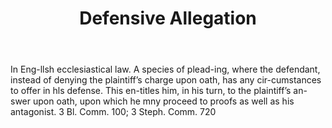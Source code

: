---
title: Defensive Allegation
letter: D
permalink: "/definitions/bld-defensive-allegation.html"
body: In Eng-llsh ecclesiastical law. A species of plead-ing, where the defendant,
  instead of denying the plaintiff’s charge upon oath, has any cir-cumstances to offer
  in hls defense. This en-titles him, in his turn, to the plaintiff’s an-swer upon
  oath, upon which he mny proceed to proofs as well as his antagonist. 3 Bl. Comm.
  100; 3 Steph. Comm. 720
published_at: '2018-07-07'
source: Black's Law Dictionary 2nd Ed (1910)
layout: post
---